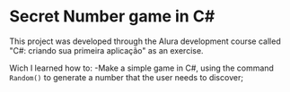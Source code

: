 # Secret Number game in C#
This project was developed through the Alura development course called "C#: criando sua primeira aplicação" as an exercise.

Wich I learned how to: 
-Make a simple game in C#, using the command `Random()` to generate a number that the user needs to discover;
